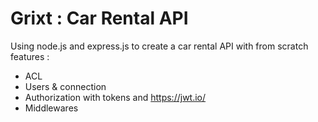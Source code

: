 # Grixt : Car Rental API

Using node.js and express.js to create a car rental API with from scratch features :

 * ACL
 * Users & connection
 * Authorization with tokens and https://jwt.io/
 * Middlewares

